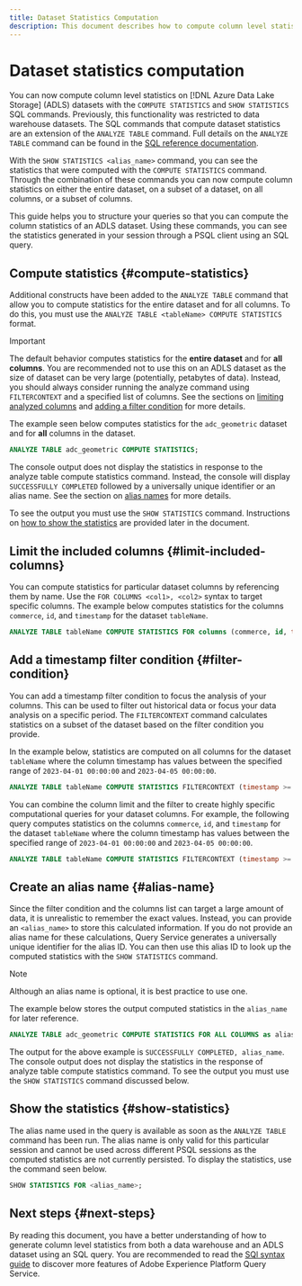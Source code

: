 ```yaml
---
title: Dataset Statistics Computation 
description: This document describes how to compute column level statistics on Azure Data Lake Storage (ADLS) datasets with SQL commands.
---
```

# Dataset statistics computation

You can now compute column level statistics on [!DNL Azure Data Lake Storage] (ADLS) datasets with the `COMPUTE STATISTICS` and `SHOW STATISTICS` SQL commands. Previously, this functionality was restricted to data warehouse datasets. The SQL commands that compute dataset statistics are an extension of the `ANALYZE TABLE` command. Full details on the `ANALYZE TABLE` command can be found in the [SQL reference documentation](../sql/syntax.md#analyze-table).

With the `SHOW STATISTICS <alias_name>` command, you can see the statistics that were computed with the `COMPUTE STATISTICS` command. Through the combination of these commands you can now compute column statistics on either the entire dataset, on a subset of a dataset, on all columns, or a subset of columns.

This guide helps you to structure your queries so that you can compute the column statistics of an ADLS dataset. Using these commands, you can see the statistics generated in your session through a PSQL client using an SQL query.

## Compute statistics {#compute-statistics}

Additional constructs have been added to the `ANALYZE TABLE` command that allow you to compute statistics for the entire dataset and for all columns. To do this, you must use the `ANALYZE TABLE <tableName> COMPUTE STATISTICS` format. 

>[!IMPORTANT]
>
>The default behavior computes statistics for the **entire dataset** and for **all columns**. You are recommended not to use this on an ADLS dataset as the size of dataset can be very large (potentially, petabytes of data). Instead, you should always consider running the analyze command using `FILTERCONTEXT` and a specified list of columns. See the sections on [limiting analyzed columns](#limit-included-columns) and [adding a filter condition](#filter-condition) for more details.

The example seen below computes statistics for the `adc_geometric` dataset and for **all** columns in the dataset.

```sql
ANALYZE TABLE adc_geometric COMPUTE STATISTICS;
```

The console output does not display the statistics in response to the analyze table compute statistics command. Instead, the console will display `SUCCESSFULLY COMPLETED` followed by a universally unique identifier or an alias name. See the section on [alias names](#alias-name) for more details.

To see the output you must use the `SHOW STATISTICS` command. Instructions on [how to show the statistics](#show-statistics) are provided later in the document.

## Limit the included columns {#limit-included-columns}

You can compute statistics for particular dataset columns by referencing them by name. Use the `FOR COLUMNS <col1>, <col2>` syntax to target specific columns. The example below computes statistics for the columns  `commerce`, `id`, and `timestamp` for the  dataset `tableName`.

```sql
ANALYZE TABLE tableName COMPUTE STATISTICS FOR columns (commerce, id, timestamp);
```

## Add a timestamp filter condition {#filter-condition}

You can add a timestamp filter condition to focus the analysis of your columns. This can be used to filter out historical data or focus your data analysis on a specific period. The `FILTERCONTEXT` command calculates statistics on a subset of the dataset based on the filter condition you provide.

In the example below, statistics are computed on all columns for the dataset `tableName` where the column timestamp has values between the specified range of `2023-04-01 00:00:00` and `2023-04-05 00:00:00`. 

```sql
ANALYZE TABLE tableName COMPUTE STATISTICS FILTERCONTEXT (timestamp >= to_timestamp('2023-04-01 00:00:00') and timestamp <= to_timestamp('2023-04-05 00:00:00')) FOR ALL COLUMNS;
```

You can combine the column limit and the filter to create highly specific computational queries for your dataset columns. For example, the following query computes statistics on the columns `commerce`, `id`, and `timestamp` for the  dataset `tableName` where the column timestamp has values between the specified range of `2023-04-01 00:00:00` and `2023-04-05 00:00:00`. 

```sql
ANALYZE TABLE tableName COMPUTE STATISTICS FILTERCONTEXT (timestamp >= to_timestamp('2023-04-01 00:00:00') and timestamp <= to_timestamp('2023-04-05 00:00:00')) FOR (columns commerce, id, timestamp);
```

## Create an alias name {#alias-name}

Since the filter condition and the columns list can target a large amount of data, it is unrealistic to remember the exact values. Instead, you can provide an `<alias_name>` to store this calculated information. If you do not provide an alias name for these calculations, Query Service generates a universally unique identifier for the alias ID. You can then use this alias ID to look up the computed statistics with the `SHOW STATISTICS` command. 

>[!NOTE]
>
>Although an alias name is optional, it is best practice to use one.

The example below stores the output computed statistics in the `alias_name` for later reference.

```sql
ANALYZE TABLE adc_geometric COMPUTE STATISTICS FOR ALL COLUMNS as alias_name;
```

The output for the above example is `SUCCESSFULLY COMPLETED, alias_name`. The console output does not display the statistics in the response of analyze table compute statistics command. To see the output you must use the `SHOW STATISTICS` command discussed below.

## Show the statistics {#show-statistics}

The alias name used in the query is available as soon as the `ANALYZE TABLE` command has been run. The alias name is only valid for this particular session and cannot be used across different PSQL sessions as the computed statistics are not currently persisted. To display the statistics, use the command seen below.

```sql
SHOW STATISTICS FOR <alias_name>;
```

## Next steps {#next-steps}

By reading this document, you have a better understanding of how to generate column level statistics from both a data warehouse and an ADLS dataset using an SQL query. You are recommended to read the [SQl syntax guide](../sql/syntax.md) to discover more features of Adobe Experience Platform Query Service.
